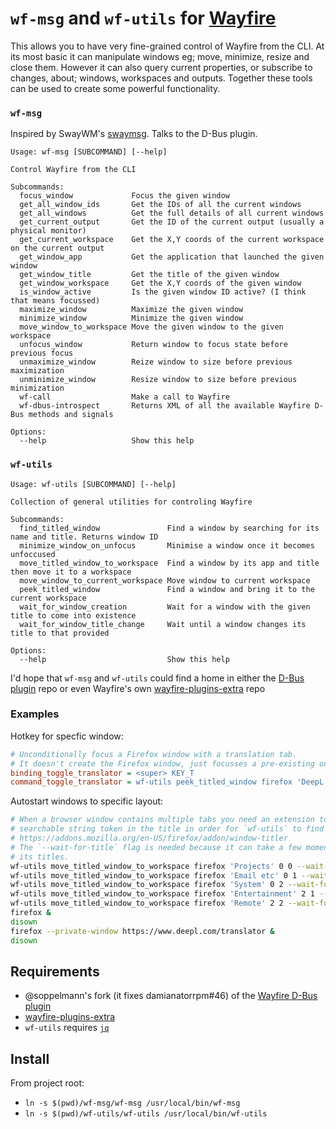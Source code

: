 # `wf-msg` and `wf-utils` for [Wayfire](https://github.com/WayfireWM/wayfire)
This allows you to have very fine-grained control of Wayfire from the CLI. At its most basic it can manipulate windows eg; move, minimize, resize and close them. However it can also query current properties, or subscribe to changes, about; windows, workspaces and outputs. Together these tools can be used to create some powerful functionality.

### `wf-msg`
Inspired by SwayWM's [swaymsg](https://github.com/swaywm/sway/blob/master/swaymsg/swaymsg.1.scd). Talks to the D-Bus plugin.

```
Usage: wf-msg [SUBCOMMAND] [--help]

Control Wayfire from the CLI

Subcommands:
  focus_window             Focus the given window
  get_all_window_ids       Get the IDs of all the current windows
  get_all_windows          Get the full details of all current windows
  get_current_output       Get the ID of the current output (usually a physical monitor)
  get_current_workspace    Get the X,Y coords of the current workspace on the current output
  get_window_app           Get the application that launched the given window
  get_window_title         Get the title of the given window
  get_window_workspace     Get the X,Y coords of the given window
  is_window_active         Is the given window ID active? (I think that means focussed)
  maximize_window          Maximize the given window
  minimize_window          Minimize the given window
  move_window_to_workspace Move the given window to the given workspace
  unfocus_window           Return window to focus state before previous focus
  unmaximize_window        Reize window to size before previous maximization
  unminimize_window        Resize window to size before previous minimization
  wf-call                  Make a call to Wayfire
  wf-dbus-introspect       Returns XML of all the available Wayfire D-Bus methods and signals

Options:
  --help                   Show this help
```

### `wf-utils`
```
Usage: wf-utils [SUBCOMMAND] [--help]

Collection of general utilities for controling Wayfire

Subcommands:
  find_titled_window               Find a window by searching for its name and title. Returns window ID
  minimize_window_on_unfocus       Minimise a window once it becomes unfoccused
  move_titled_window_to_workspace  Find a window by its app and title then move it to a workspace
  move_window_to_current_workspace Move window to current workspace
  peek_titled_window               Find a window and bring it to the current workspace
  wait_for_window_creation         Wait for a window with the given title to come into existence
  wait_for_window_title_change     Wait until a window changes its title to that provided

Options:
  --help                           Show this help
```

I'd hope that `wf-msg` and `wf-utils` could find a home in either the [D-Bus plugin](https://github.com/damianatorrpm/wayfire-plugin_dbus_interface) repo or even Wayfire's own [wayfire-plugins-extra](https://github.com/WayfireWM/wayfire-plugins-extra) repo

### Examples

Hotkey for specfic window:
```ini
# Unconditionally focus a Firefox window with a translation tab.
# It doesn't create the Firefox window, just focusses a pre-existing one.
binding_toggle_translator = <super> KEY_T
command_toggle_translator = wf-utils peek_titled_window firefox 'DeepL Translate'
```

Autostart windows to specific layout:
```sh
# When a browser window contains multiple tabs you need an extension to insert a consistent,
# searchable string token in the title in order for `wf-utils` to find it. For Firefox there is:
# https://addons.mozilla.org/en-US/firefox/addon/window-titler
# The `--wait-for-title` flag is needed because it can take a few moments for Firefox to update
# its titles.
wf-utils move_titled_window_to_workspace firefox 'Projects' 0 0 --wait-for-title --timeout 60 &
wf-utils move_titled_window_to_workspace firefox 'Email etc' 0 1 --wait-for-title --timeout 60 &
wf-utils move_titled_window_to_workspace firefox 'System' 0 2 --wait-for-title --timeout 60 &
wf-utils move_titled_window_to_workspace firefox 'Entertainment' 2 1 --wait-for-title --timeout 60 &
wf-utils move_titled_window_to_workspace firefox 'Remote' 2 2 --wait-for-title --timeout 60 &
firefox &
disown
firefox --private-window https://www.deepl.com/translator &
disown
```




## Requirements
* @soppelmann's fork (it fixes damianatorrpm#46) of the [Wayfire D-Bus plugin](https://github.com/soppelmann/wayfire-plugin_dbus_interface)
* [wayfire-plugins-extra](https://github.com/WayfireWM/wayfire-plugins-extra)
* `wf-utils` requires [`jq`](https://stedolan.github.io/jq/download)


## Install
From project root:
* `ln -s $(pwd)/wf-msg/wf-msg /usr/local/bin/wf-msg`
* `ln -s $(pwd)/wf-utils/wf-utils /usr/local/bin/wf-utils`

